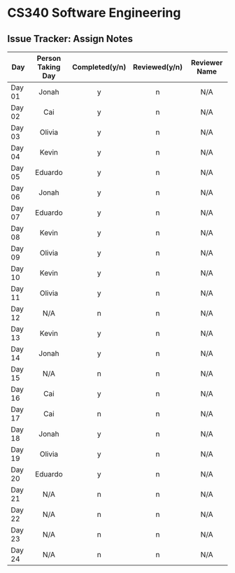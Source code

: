 # CS340 Software Engineering
## Issue Tracker: Assign Notes

| Day    | Person Taking Day | Completed(y/n) | Reviewed(y/n) | Reviewer Name |
|--------|:-----------------:|:--------------:|:-------------:|:-------------:|
| Day 01 | Jonah | y | n | N/A |
| Day 02 | Cai | y | n | N/A |
| Day 03 | Olivia | y | n | N/A |
| Day 04 | Kevin | y | n | N/A |
| Day 05 | Eduardo | y | n | N/A |
| Day 06 | Jonah | y | n | N/A |
| Day 07 | Eduardo | y | n | N/A |
| Day 08 | Kevin | y | n | N/A |
| Day 09 | Olivia | y | n | N/A |
| Day 10 | Kevin | y | n | N/A |
| Day 11 | Olivia | y | n | N/A |
| Day 12 | N/A | n | n | N/A |
| Day 13 | Kevin | y | n | N/A |
| Day 14 | Jonah | y | n | N/A |
| Day 15 | N/A | n | n | N/A |
| Day 16 | Cai | y | n | N/A |
| Day 17 | Cai | n | n | N/A |
| Day 18 | Jonah | y | n | N/A |
| Day 19 | Olivia | y | n | N/A |
| Day 20 | Eduardo | y | n | N/A |
| Day 21 | N/A | n | n | N/A |
| Day 22 | N/A | n | n | N/A |
| Day 23 | N/A | n | n | N/A |
| Day 24 | N/A | n | n | N/A |